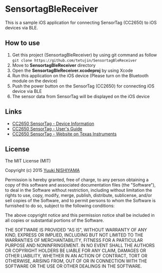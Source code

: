 # SensortagBleReceiver
This is a sample iOS application for connecting SensorTag (CC2650) to iOS devices via BLE.

## How to use
1. Get this project (SensortagBleReceiver) by using git command as follow  
 ``git clone https://github.com/tetujin/SensortagBleReceiver``
2. Move to __SensortagBleReceiver__ directory
3. Open the __SensortagBleReceiver.xcodeproj__ by using Xcode
4. Run this application on the iOS device (Please turn on the Bluetooth module on the device)
5. Push the power button on the SensorTag (CC2650) for connecting iOS device via BLE
6. The sensor data from SensorTag will be displayed on the iOS device

## Links
- [CC2650 SensorTag - Device Information](http://www.ti.com/sensortag)
- [CC2650 SensorTag - User's Guide](http://processors.wiki.ti.com/index.php/CC2650_SensorTag_User's_Guide#Movement_Sensor)
- [CC2650 SensorTag - Website on Texas Instruments](http://www.ti.com/tool/cc2650stk)


## License
The MIT License (MIT)

Copyright (c) 2015 [Yuuki NISHIYAMA](http://www.ht.sfc.keio.ac.jp/~tetujin)

Permission is hereby granted, free of charge, to any person obtaining a copy
of this software and associated documentation files (the "Software"), to deal
in the Software without restriction, including without limitation the rights
to use, copy, modify, merge, publish, distribute, sublicense, and/or sell
copies of the Software, and to permit persons to whom the Software is
furnished to do so, subject to the following conditions:

The above copyright notice and this permission notice shall be included in
all copies or substantial portions of the Software.

THE SOFTWARE IS PROVIDED "AS IS", WITHOUT WARRANTY OF ANY KIND, EXPRESS OR
IMPLIED, INCLUDING BUT NOT LIMITED TO THE WARRANTIES OF MERCHANTABILITY,
FITNESS FOR A PARTICULAR PURPOSE AND NONINFRINGEMENT. IN NO EVENT SHALL THE
AUTHORS OR COPYRIGHT HOLDERS BE LIABLE FOR ANY CLAIM, DAMAGES OR OTHER
LIABILITY, WHETHER IN AN ACTION OF CONTRACT, TORT OR OTHERWISE, ARISING FROM,
OUT OF OR IN CONNECTION WITH THE SOFTWARE OR THE USE OR OTHER DEALINGS IN
THE SOFTWARE.
